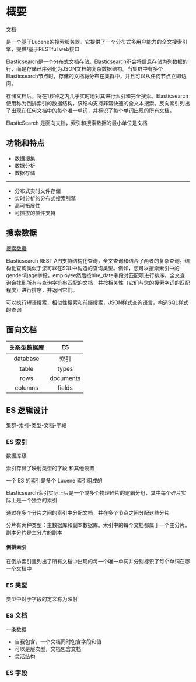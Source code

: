 # 概要

[文档](https://www.elastic.co/guide/en/elasticsearch/reference/current/index.html)

是一个基于Lucene的搜索服务器。它提供了一个分布式多用户能力的全文搜索引擎，提供/基于RESTful web接口

Elasticsearch是一个分布式文档存储。Elasticsearch不会将信息存储为列数据的行，而是存储已序列化为JSON文档的复杂数据结构。当集群中有多个Elasticsearch节点时，存储的文档将分布在集群中，并且可以从任何节点立即访问。

存储文档后，将在1秒钟之内几乎实时地对其进行索引和完全搜索。Elasticsearch使用称为倒排索引的数据结构，该结构支持非常快速的全文本搜索。反向索引列出了出现在任何文档中的每个唯一单词，并标识了每个单词出现的所有文档。

ElasticSearch 是面向文档，索引和搜索数据的最小单位是文档

## 功能和特点

- 数据搜集
- 数据分析
- 数据存储

------------------------------

- 分布式实时文件存储
- 实时分析的分布式搜索引擎
- 高可拓展性
- 可插拔的插件支持

## 搜索数据

[搜索数据](https://www.elastic.co/guide/en/elasticsearch/reference/current/search-analyze.html)

Elasticsearch REST API支持结构化查询，全文查询和结合了两者的复杂查询。结构化查询类似于您可以在SQL中构造的查询类型。例如，您可以搜索索引中的gender和age字段，employee然后按hire_date字段对匹配项进行排序。全文查询会找到所有与查询字符串匹配的文档，并按相关性（它们与您的搜索字词的匹配程度）进行排序，并返回它们。

可以执行短语搜索，相似性搜索和前缀搜索，JSON样式查询语言，构造SQL样式的查询

## 面向文档

| 关系型数据库 | ES |
| :-: | :-: |
| database | 索引 |
| table | types |
| rows | documents |
| columns | fields |

## ES 逻辑设计

集群-索引-类型-文档-字段

### ES 索引

数据库级

索引存储了映射类型的字段 和其他设置

一个 ES 的索引是多个 Lucene 索引组成的

Elasticsearch索引实际上只是一个或多个物理碎片的逻辑分组，其中每个碎片实际上是一个独立的索引

通过在多个分片之间的索引中分配文档，并在多个节点之间分配这些分片

分片有两种类型：主数据库和副本数据库。索引中的每个文档都属于一个主分片。副本分片是主分片的副本

#### 倒排索引

在倒排索引里列出了所有文档中出现的每一个唯一单词并分别标识了每个单词在哪一个文档中

### ES 类型

类型中对于字段的定义称为映射

### ES 文档

一条数据

- 自我包含，一个文档同时包含字段和值
- 可以是层次型，文档包含文档
- 灵活结构

### ES 字段

